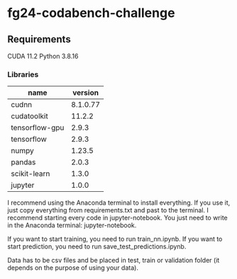 # fg24-codabench-challenge

## Requirements
CUDA 11.2
Python 3.8.16

### Libraries

| name           | version  |
| -------------- | -------- |
| cudnn          | 8.1.0.77 |
| cudatoolkit    | 11.2.2   |
| tensorflow-gpu | 2.9.3    |
| tensorflow     | 2.9.3    |
| numpy          | 1.23.5   |
| pandas         | 2.0.3    |
| scikit-learn   | 1.3.0    |
| jupyter        | 1.0.0    |

I recommend using the Anaconda terminal to install everything. If you use it, just copy everything from requirements.txt and past to the terminal.
I recommend starting every code in jupyter-notebook. You just need to write in the Anaconda terminal: jupyter-notebook.

If you want to start training, you need to run train_nn.ipynb. 
If you want to start prediction, you need to run save_test_predictions.ipynb.

Data has to be csv files and be placed in test, train or validation folder (it depends on the purpose of using your data).
